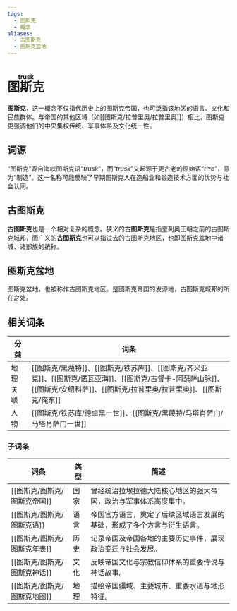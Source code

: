 ```yaml
---
tags:
  - 图斯克
  - 概念
aliases:
  - 古图斯克
  - 图斯克盆地
---
```

# <ruby>图斯克<rt>trusk</rt></ruby>

**图斯克**，这一概念不仅指代历史上的图斯克帝国，也可泛指该地区的语言、文化和民族群体。与帝国的其他区域（如[[图斯克/拉普里奥/拉普里奥]]）相比，图斯克更强调他们的中央集权传统、军事体系及文化统一性。

## 词源

“图斯克”源自海峡图斯克语“*trusk*”，而“*trusk*”又起源于更古老的原始语“*tʰro*”，意为“制造”。这一名称可能反映了早期图斯克人在造船业和锻造技术方面的优势与社会认同。

## 古图斯克

**古图斯克**也是一个相对复杂的概念。狭义的**古图斯克**是指奎列奥王朝之前的古图斯克城邦，而广义的**古图斯克**也可以指过去的古图斯克地区，也即图斯克盆地中诸城、诸部族的统称。

## 图斯克盆地

图斯克盆地，也被称作古图斯克地区。是图斯克帝国的发源地，古图斯克城邦的所在之处。

## 相关词条


| 分类   | 词条                                                                       |
| ---- | ------------------------------------------------------------------------ |
| 地理关联 | [[图斯克/黑蔑特]]、[[图斯克/铁苏库]]、[[图斯克/齐米亚克]]、[[图斯克/诺瓦亚海]]、[[图斯克/古督卡-阿瑟萨山脉]]、[[图斯克/安纽科萨]]、[[图斯克/拉普里奥/拉普里奥]]、[[图斯克/俺东]] |
| 人物   | [[图斯克/铁苏库/德卓黑一世]]、[[图斯克/黑蔑特/马塔肖萨门/马塔肖萨门一世]]                                                    |


### 子词条


| 词条        | 类型  | 简述                                  |
| --------- | --- | ----------------------------------- |
| [[图斯克/图斯克/图斯克帝国]] | 国家  | 曾经统治拉埃拉德大陆核心地区的强大帝国，政治与军事体系高度集中。    |
| [[图斯克/图斯克/图斯克语]]  | 语言  | 帝国官方语言，奠定了后续区域语言发展的基础，形成了多个方言与衍生语言。 |
| [[图斯克/图斯克/图斯克年表]] | 历史  | 记录帝国及帝国各地的主要历史事件，展现政治变迁与社会发展。       |
| [[图斯克/图斯克/图斯克神话]] | 文化  | 反映帝国文化与宗教信仰体系的重要传说与神话故事。            |
| [[图斯克/图斯克/图斯克地图]] | 地理  | 描绘帝国疆域、主要城市、重要水道与地形特征。              |

